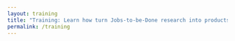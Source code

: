 ```yaml
---
layout: training
title: "Training: Learn how turn Jobs-to-be-Done research into products that people will buy."
permalink: /training
---
```

